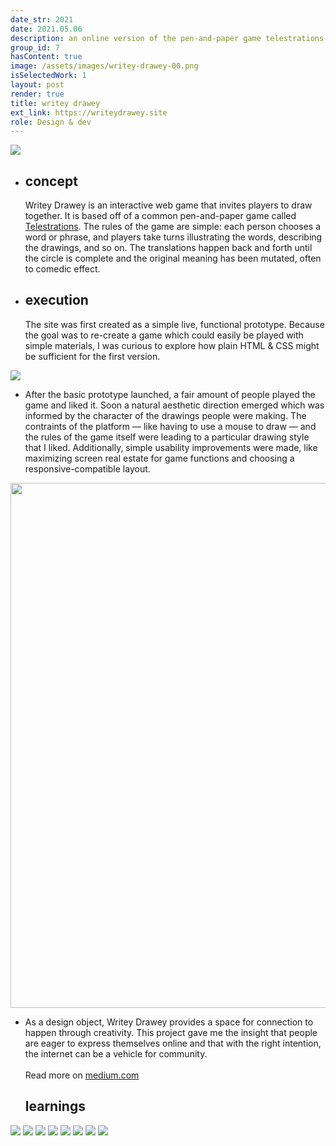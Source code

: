 ```yaml
---
date_str: 2021
date: 2021.05.06
description: an online version of the pen-and-paper game telestrations
group_id: 7
hasContent: true
image: /assets/images/writey-drawey-00.png
isSelectedWork: 1
layout: post
render: true
title: writey drawey
ext_link: https://writeydrawey.site
role: Design & dev
---
```


<div class="photo-row content-wide">
    <img src="images/wd/hero.png" />
</div>

<ul class="article-list content-width content-offset">
    <li class="article-list__title-block">
        <div class="item_date">
            <h2>concept</h2>
        </div>
        <div class="item_description">
            <p>
                 Writey Drawey is an interactive web game that invites players to draw together. It is based off of a common pen-and-paper game called <u><a target="_blank" href="https://en.wikipedia.org/wiki/Telestrations">Telestrations</a></u>. The rules of the game are simple: each person chooses a word or phrase, and players take turns illustrating the words, describing the drawings, and so on. The translations happen back and forth until the circle is complete and the original meaning has been mutated, often to comedic effect.
            </p>
        </div>
    </li>
    <li class="article-list__title-block">
        <div class="item_date">
            <h2>execution</h2>
        </div>
        <div class="item_description">
            <p>
                The site was first created as a simple live, functional prototype. Because the goal was to re-create a game which could easily be played with simple materials, I was curious to explore how plain HTML & CSS might be sufficient for the first version.
            </p>
        </div>
    </li>
</ul>

<div class="photo-row">
    <img style="max-height: 40em;" src="images/wd/wd-images.png" />
</div>

<ul class="article-list content-width">
    <li class="article-list__title-block">
        <div class="item_description">
            <p>
                After the basic prototype launched, a fair amount of people played the game and liked it. Soon a natural aesthetic direction emerged which was informed by the character of the drawings people were making. The contraints of the platform — like having to use a mouse to draw — and the rules of the game itself were leading to a particular drawing style that I liked. Additionally, simple usability improvements were made, like maximizing screen real estate for game functions and choosing a responsive-compatible layout.    
            </p>
        </div>
    </li>
</ul>

<div class="photo-row content-offset">
    <img style="width: 60em;" src="images/wd/wd-screens.png" />
</div>

<ul class="article-list content-width">
    <li class="article-list__title-block">
        <div class="item_description">
            <p>
                As a design object, Writey Drawey provides a space for connection to happen through creativity. This project gave me the insight that people are eager to express themselves online and that with the right intention, the internet can be a vehicle for community.<br/><br/>
                Read more on <a target="_blank" href="https://blog.coltonbrown.com/the-game-that-almost-died-during-covid-and-how-i-made-it-an-app-fa485eed546e">medium.com</a>
            </p>
        </div>
        <div class="item_date">
            <h2>learnings</h2>
        </div>
    </li>
</ul>


<div class="content-width content-offset">
    <img style="" src="images/wd/8.png" />
    <img style="max-height: 30em;" src="images/wd/1.png" />
    <img style="max-height: 30em;" src="images/wd/2.png" />
    <img style="max-height: 30em;" src="images/wd/3.png" />
    <img style="max-height: 30em;" src="images/wd/4.png" />
    <img style="max-height: 30em;" src="images/wd/5.png" />
    <img style="max-height: 30em;" src="images/wd/6.png" />
    <img style="" src="images/wd/7.png" />
</div>